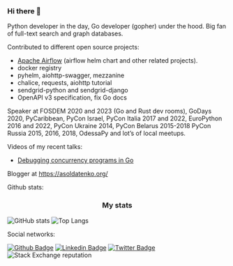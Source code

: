 ### Hi there 👋

Python developer in the day, Go developer (gopher) under the hood. Big fan of full-text search and graph databases.

Contributed to different open source projects:
- [Apache Airflow](https://en.wikipedia.org/wiki/Apache_Airflow) (airflow helm chart and other related projects).
- docker registry
- pyhelm, aiohttp-swagger, mezzanine
- chalice, requests, aiohttp tutorial
- sendgrid-python and sendgrid-django
- OpenAPI v3 specification, fix Go docs

Speaker at FOSDEM 2020 and 2023 (Go and Rust dev rooms), GoDays 2020, PyCaribbean, PyCon Israel, PyCon Italia 2017 and 2022, EuroPython 2016 and 2022, PyCon Ukraine 2014, PyCon Belarus 2015-2018 PyCon Russia 2015, 2016, 2018, OdessaPy and lot’s of local meetups.

Videos of my recent talks:
- [Debugging concurrency programs in Go](https://www.youtube.com/watch?v=D_S9qQ7jzkQ)


Blogger at https://asoldatenko.org/ 

Github stats:


<div align="center"> 
  <h3>My stats</h3>
</div>

![GitHub stats](https://github-readme-stats.vercel.app/api?username=andriisoldatenko&show_icons=true)
![Top Langs](https://github-readme-stats.vercel.app/api/top-langs/?username=andriisoldatenko&layout=compact)

Social networks:

[![Github Badge](https://img.shields.io/badge/-Github-000?style=flat-square&logo=Github&logoColor=white&link=https://github.com/andriisoldatenko)](https://github.com/andriisoldatenko)
[![Linkedin Badge](https://img.shields.io/badge/-LinkedIn-blue?style=flat-square&logo=Linkedin&logoColor=white&link=https://www.linkedin.com/in/andriisoldatenko/)](https://www.linkedin.com/in/andriisoldatenko/)
[![Twitter Badge](https://img.shields.io/badge/-Twitter-1ca0f1?style=flat-square&labelColor=1ca0f1&logo=twitter&logoColor=white&link=https://twitter.com/a_soldatenko)](https://twitter.com/a_soldatenko)
![Stack Exchange reputation](https://img.shields.io/stackexchange/stackoverflow/r/2565213)

